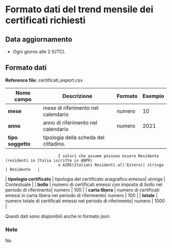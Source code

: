 # Formato dati del trend mensile dei certificati richiesti

## Data aggiornamento
- Ogni giorno alle 2 (UTC). 

## Formato dati

**Reference file:** certificati_export.csv<br>

| Nome campo                  | Descrizione                       | Formato                       | Esempio             |
|-----------------------------|-----------------------------------|-------------------------------|---------------------|
| **mese**       | mese di riferimento nel calendario              | numero                   | 10       |
| **anno**  | anno di riferimento nel calendario  |   numero     |        2021         |
| **tipo soggetto**      | tipologia della scheda del cittadino. 
						   I valori che assume possono essere Residente (residenti in Italia iscritte in ANPR) 
						   o AIRE(Italiani Residenti all'Estero)| stringa             | Residente   | 
| **tipologia certificato**      | tipologia del certificato anagrafico emesso| stringa    | Contestuale   |
| **bollo**      | numero di certificati emessi con imposta di bollo nel periodo di riferimento| numero    | 100   |
| **carta libera**      | numero di certificati emessi in carta libera nel periodo di riferimento| numero    | 100   |
| **totale**      | numero totale di certificati emessi nel periodo di riferimento| numero             | 1000   |

Questi dati sono disponibili anche in formato json.

### Note
No